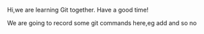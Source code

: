 Hi,we are learning Git together.
Have a good time!

We are going to record some git commands here,eg add and so no 
